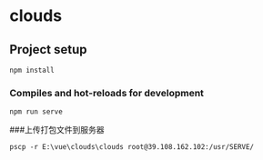 # clouds

## Project setup
```
npm install
```

### Compiles and hot-reloads for development
```
npm run serve
```


###上传打包文件到服务器

```
pscp -r E:\vue\clouds\clouds root@39.108.162.102:/usr/SERVE/

```
